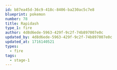 ```yaml
---
id: b87ea45d-36c9-418c-8406-ba230ac5c7e8
blueprint: pokemon
number: 78
title: Rapidash
type_1: fire
author: 4d8d6ede-5963-429f-9c2f-74b897007e0c
updated_by: 4d8d6ede-5963-429f-9c2f-74b897007e0c
updated_at: 1716140521
types:
  - fire
tags:
  - stage-1
---
```

